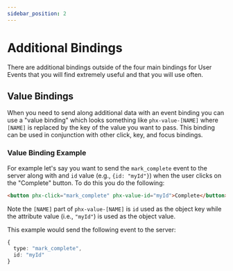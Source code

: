 ```yaml
---
sidebar_position: 2
---
```


# Additional Bindings

There are additional bindings outside of the four main bindings for User Events that you will find extremely useful and
that you will use often.

## Value Bindings

When you need to send along additional data with an event binding you can use a "value binding" which looks something
like `phx-value-[NAME]` where `[NAME]` is replaced by the key of the value you want to pass. This binding can be used in
conjunction with other click, key, and focus bindings.

### Value Binding Example

For example let's say you want to send the `mark_complete` event to the server along with and `id` value
(e.g., `{id: "myId"}`) when the user clicks on the "Complete" button. To do this you do the following:

```html
<button phx-click="mark_complete" phx-value-id="myId">Complete</button>
```

Note the `[NAME]` part of `phx-value-[NAME]` is `id` used as the object key while the attribute value (i.e.,  `"myId"`) is
used as the object value.

This example would send the following event to the server:

```ts
{
  type: "mark_complete",
  id: "myId"
}
```
